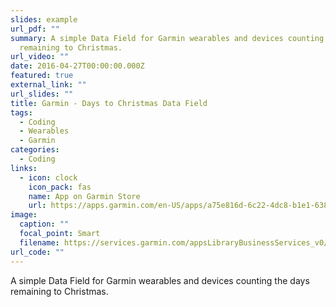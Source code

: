 ```yaml
---
slides: example
url_pdf: ""
summary: A simple Data Field for Garmin wearables and devices counting the days
  remaining to Christmas.
url_video: ""
date: 2016-04-27T00:00:00.000Z
featured: true
external_link: ""
url_slides: ""
title: Garmin - Days to Christmas Data Field
tags:
  - Coding
  - Wearables
  - Garmin
categories:
  - Coding
links:
  - icon: clock
    icon_pack: fas
    name: App on Garmin Store
    url: https://apps.garmin.com/en-US/apps/a75e816d-6c22-4dc8-b1e1-638f85886465
image:
  caption: ""
  focal_point: Smart
  filename: https://services.garmin.com/appsLibraryBusinessServices_v0/rest/apps/a75e816d-6c22-4dc8-b1e1-638f85886465/screenshots/6ad9d427-b359-4fab-8116-f8d753e23bcb
url_code: ""
---
```

A simple Data Field for Garmin wearables and devices counting the days remaining to Christmas.